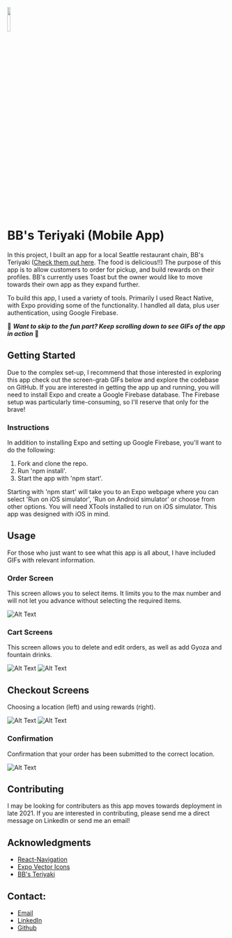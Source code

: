 <img src="https://github.com/macrawford/bbs-teriyaki-app/blob/main/bbscropped.png" width="12%" height="12%">

# BB's Teriyaki (Mobile App)

In this project, I built an app for a local Seattle restaurant chain, BB's Teriyaki ([Check them out here](https://bbsteriyaki.com/). The food is delicious!!) The purpose of this app is to allow customers to order for pickup, and build rewards on their profiles. BB's currently uses Toast but the owner would like to move towards their own app as they expand further.

To build this app, I used a variety of tools. Primarily I used React Native, with Expo providing some of the functionality. I handled all data, plus user authentication, using Google Firebase.


:rooster: **_Want to skip to the fun part? Keep scrolling down to see GIFs of the app in action_** :rooster:

## Getting Started

Due to the complex set-up, I recommend that those interested in exploring this app check out the screen-grab GIFs below and explore the codebase on GitHub. If you are interested in getting the app up and running, you will need to install Expo and create a Google Firebase database. The Firebase setup was particularly time-consuming, so I'll reserve that only for the brave!

### Instructions

In addition to installing Expo and setting up Google Firebase, you'll want to do the following:

1. Fork and clone the repo.
2. Run 'npm install'.
3. Start the app with 'npm start'.

Starting with 'npm start' will take you to an Expo webpage where you can select 'Run on iOS simulator', 'Run on Android simulator' or choose from other options. You will need XTools installed to run on iOS simulator. This app was designed with iOS in mind.

## Usage

For those who just want to see what this app is all about, I have included GIFs with relevant information.

### Order Screen

This screen allows you to select items. It limits you to the max number and will not let you advance without selecting the required items.

![Alt Text](https://github.com/macrawford/bbs-teriyaki-app/blob/main/order.gif "order")

### Cart Screens

This screen allows you to delete and edit orders, as well as add Gyoza and fountain drinks.

![Alt Text](https://github.com/macrawford/bbs-teriyaki-app/blob/main/cart1.gif "cart 1")
![Alt Text](https://github.com/macrawford/bbs-teriyaki-app/blob/main/cart2.gif "cart 2")

## Checkout Screens

Choosing a location (left) and using rewards (right).

![Alt Text](https://github.com/macrawford/bbs-teriyaki-app/blob/main/choosingLocation.gif "choosing location")
![Alt Text](https://github.com/macrawford/bbs-teriyaki-app/blob/main/rewards.gif "rewards")

### Confirmation

Confirmation that your order has been submitted to the correct location.

![Alt Text](https://github.com/macrawford/bbs-teriyaki-app/blob/main/confirmation.gif "confirmation")

## Contributing

I may be looking for contributers as this app moves towards deployment in late 2021. If you are interested in contributing, please send me a direct message on LinkedIn or send me an email!

## Acknowledgments

- [React-Navigation](https://github.com/react-navigation/react-navigation)
- [Expo Vector Icons](https://docs.expo.io/guides/icons/)
- [BB's Teriyaki](https://bbsteriyaki.com/)

## Contact:

- [Email](matthew.crawford92@gmail.com)
- [LinkedIn](https://www.linkedin.com/in/-matthewcrawford-/)
- [Github](https://github.com/macrawford)
